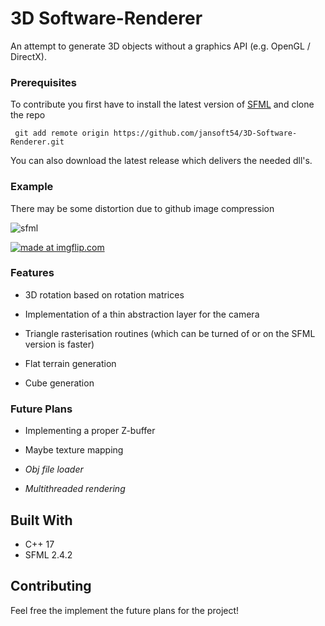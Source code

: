 # 3D Software-Renderer

An attempt to generate 3D objects without a graphics API (e.g. OpenGL / DirectX).


### Prerequisites

To contribute you first have to install the latest version of [SFML](https://www.sfml-dev.org/download.php) and clone the repo
```
 git add remote origin https://github.com/jansoft54/3D-Software-Renderer.git
```
<p>You can also download the latest release which delivers the needed dll's.


### Example
 There may be some distortion due to github image compression
 
 
![sfml](https://user-images.githubusercontent.com/18514213/37216057-1c145efe-23ba-11e8-9b29-14fddc62937c.PNG)


<a href="https://imgflip.com/gif/266cwy"><img src="https://i.imgflip.com/266cwy.gif" title="made at imgflip.com"/></a>


### Features

* 3D rotation based on rotation matrices

* Implementation of a thin abstraction layer  for the camera

* Triangle rasterisation routines (which can be turned of or on the SFML version is faster)

* Flat terrain generation

* Cube generation

### Future Plans
* Implementing a proper Z-buffer

* Maybe texture mapping

* *Obj file loader*
* *Multithreaded rendering*




## Built With

* C++ 17
* SFML 2.4.2

## Contributing

Feel free the implement the future plans for the project!


